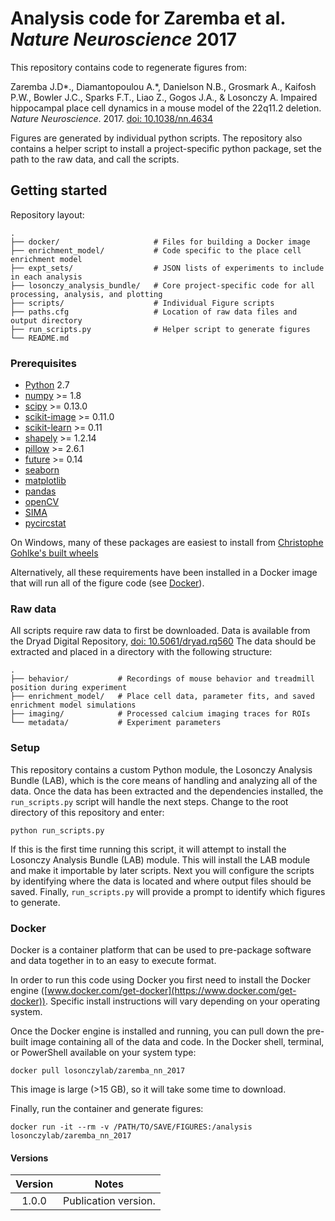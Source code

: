 # Analysis code for Zaremba et al. *Nature Neuroscience* 2017

This repository contains code to regenerate figures from:

Zaremba J.D\*., Diamantopoulou A.\*, Danielson N.B., Grosmark A.,
Kaifosh P.W., Bowler J.C., Sparks F.T., Liao Z., Gogos J.A., & Losonczy A.
Impaired hippocampal place cell dynamics in a mouse model of the 22q11.2 deletion.
*Nature Neuroscience*. 2017. [doi: 10.1038/nn.4634](https://dx.doi.org/10.1038/nn.4634)

Figures are generated by individual python scripts.
The repository also contains a helper script to install a project-specific
python package, set the path to the raw data, and call the scripts.

## Getting started

Repository layout:

    .
    ├── docker/                     # Files for building a Docker image
    ├── enrichment_model/           # Code specific to the place cell enrichment model
    ├── expt_sets/                  # JSON lists of experiments to include in each analysis
    ├── losonczy_analysis_bundle/   # Core project-specific code for all processing, analysis, and plotting
    ├── scripts/                    # Individual Figure scripts
    ├── paths.cfg                   # Location of raw data files and output directory
    ├── run_scripts.py              # Helper script to generate figures
    └── README.md


### Prerequisites

* [Python](http://python.org) 2.7 
* [numpy](http://www.scipy.org) >= 1.8
* [scipy](http://www.scipy.org) >= 0.13.0
* [scikit-image](http://scikit-image.org) >= 0.11.0
* [scikit-learn](http://scikit-learn.org) >= 0.11
* [shapely](https://pypi.python.org/pypi/Shapely) >= 1.2.14
* [pillow](https://pypi.python.org/pypi/Pillow) >= 2.6.1
* [future](https://pypi.python.org/pypi/future) >= 0.14
* [seaborn](https://seaborn.pydata.org/)
* [matplotlib](https://matplotlib.org/)
* [pandas](http://pandas.pydata.org/)
* [openCV](http://opencv.org/)
* [SIMA](https://pypi.python.org/pypi/sima)
* [pycircstat](https://pypi.python.org/pypi/pycircstat)

On Windows, many of these packages are easiest to install from
[Christophe Gohlke's built wheels](http://www.lfd.uci.edu/~gohlke/pythonlibs/)

Alternatively, all these requirements have been installed in a Docker image that
will run all of the figure code (see [Docker](#docker)).

### Raw data

All scripts require raw data to first be downloaded.
Data is available from the Dryad Digital Repository, [doi: 10.5061/dryad.rq560](http://dx.doi.org/10.5061/dryad.rq560)
The data should be extracted and placed in a directory with the following structure:

    .
    ├── behavior/           # Recordings of mouse behavior and treadmill position during experiment
    ├── enrichment_model/   # Place cell data, parameter fits, and saved enrichment model simulations
    ├── imaging/            # Processed calcium imaging traces for ROIs
    └── metadata/           # Experiment parameters


### Setup

This repository contains a custom Python module, the Losonczy Analysis Bundle (LAB),
which is the core means of handling and analyzing all of the data.
Once the data has been extracted and the dependencies installed, the `run_scripts.py`
script will handle the next steps. Change to the root directory of this repository
and enter:

```
python run_scripts.py
```

If this is the first time running this script, it will attempt to install the
Losonczy Analysis Bundle (LAB) module.
This will install the LAB module and make it importable by later scripts.
Next you will configure the scripts by identifying where the data is located
and where output files should be saved.
Finally, `run_scripts.py` will provide a prompt to identify which figures to generate.


### Docker

Docker is a container platform that can be used to pre-package software and
data together in to an easy to execute format.

In order to run this code using
Docker you first need to install the Docker engine
([www.docker.com/get-docker](https://www.docker.com/get-docker)).
Specific install instructions will vary depending on your operating system.

Once the Docker engine is installed and running, you can pull down the pre-built
image containing all of the data and code. In the Docker shell, terminal, or PowerShell
available on your system type:

```
docker pull losonczylab/zaremba_nn_2017
```

This image is large (>15 GB), so it will take some time to download.

Finally, run the container and generate figures:

```
docker run -it --rm -v /PATH/TO/SAVE/FIGURES:/analysis losonczylab/zaremba_nn_2017
```

#### Versions

Version | Notes
:---: | ---
1.0.0 | Publication version.
